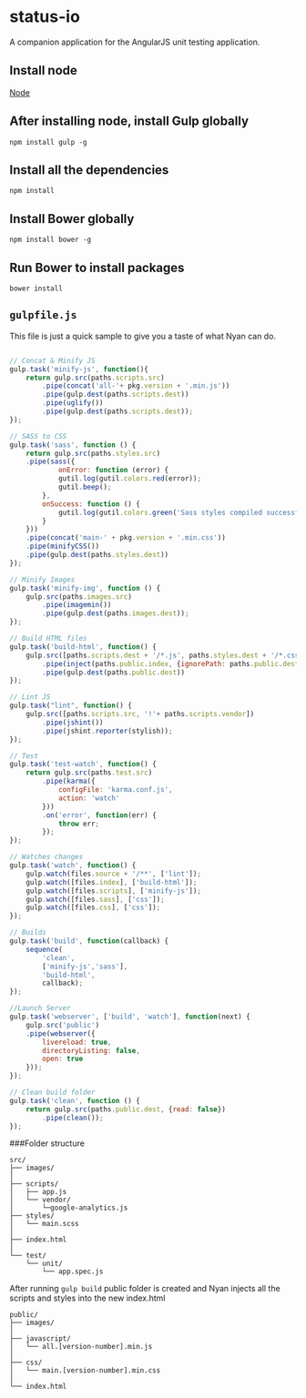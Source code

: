 status-io
===
A companion application for the AngularJS unit testing application.

## Install node

[Node](http://nodejs.org/)

## After installing node, install Gulp globally

	npm install gulp -g

## Install all the dependencies

	npm install

## Install Bower globally

	npm install bower -g

## Run Bower to install packages

	bower install


## `gulpfile.js`

This file is just a quick sample to give you a taste of what Nyan can do.

```javascript

// Concat & Minify JS
gulp.task('minify-js', function(){
	return gulp.src(paths.scripts.src)
		.pipe(concat('all-'+ pkg.version + '.min.js'))
		.pipe(gulp.dest(paths.scripts.dest))
		.pipe(uglify())
		.pipe(gulp.dest(paths.scripts.dest));
});

// SASS to CSS
gulp.task('sass', function () {
	return gulp.src(paths.styles.src)
	.pipe(sass({
			onError: function (error) {
			gutil.log(gutil.colors.red(error));
			gutil.beep();
		},
		onSuccess: function () {
			gutil.log(gutil.colors.green('Sass styles compiled successfully.'));
		}
	}))
	.pipe(concat('main-' + pkg.version + '.min.css'))
	.pipe(minifyCSS())
	.pipe(gulp.dest(paths.styles.dest))
});

// Minify Images
gulp.task('minify-img', function () {
	gulp.src(paths.images.src)
		.pipe(imagemin())
		.pipe(gulp.dest(paths.images.dest));
});

// Build HTML files
gulp.task('build-html', function() {
	gulp.src([paths.scripts.dest + '/*.js', paths.styles.dest + '/*.css'], {read: false})
		.pipe(inject(paths.public.index, {ignorePath: paths.public.dest}))
		.pipe(gulp.dest(paths.public.dest))
});

// Lint JS
gulp.task("lint", function() {
	gulp.src([paths.scripts.src, '!'+ paths.scripts.vendor])
		.pipe(jshint())
		.pipe(jshint.reporter(stylish));
});

// Test
gulp.task('test-watch', function() {
	return gulp.src(paths.test.src)
		.pipe(karma({
			configFile: 'karma.conf.js',
			action: 'watch'
		}))
		.on('error', function(err) {
			throw err;
		});
});

// Watches changes
gulp.task('watch', function() {
	gulp.watch(files.source + '/**', ['lint']);
	gulp.watch([files.index], ['build-html']);
	gulp.watch([files.scripts], ['minify-js']);
	gulp.watch([files.sass], ['css']);
	gulp.watch([files.css], ['css']);
});

// Builds
gulp.task('build', function(callback) {
	sequence(
		'clean',
		['minify-js','sass'],
		'build-html',
		callback);
});

//Launch Server
gulp.task('webserver', ['build', 'watch'], function(next) {
	gulp.src('public')
	.pipe(webserver({
		livereload: true,
		directoryListing: false,
		open: true
	}));
});

// Clean build folder
gulp.task('clean', function () {
	return gulp.src(paths.public.dest, {read: false})
		.pipe(clean());
});

```

###Folder structure

```
src/
├── images/
│ 
├── scripts/
│   ├── app.js
│   └── vendor/
│       └─google-analytics.js
├── styles/
│   └── main.scss
│
├── index.html
│
└── test/
    └── unit/
        └── app.spec.js

```

After running ``` gulp build ``` public folder is created and Nyan injects
all the scripts and styles into the new index.html

```
public/
├── images/
│ 
├── javascript/
│   └── all.[version-number].min.js
│ 
├── css/
│   └── main.[version-number].min.css
│
└── index.html
```